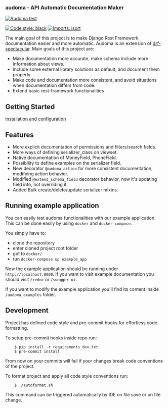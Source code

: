### audoma - API Automatic Documentation Maker


[![Audoma test](https://github.com/Iteo/audoma/actions/workflows/test.yml/badge.svg?branch=main)](https://github.com/Iteo/audoma/actions/workflows/test.yml)

[![Code style: black](https://img.shields.io/badge/code%20style-black-000000.svg)](https://github.com/psf/black)
[![Imports: isort](https://img.shields.io/badge/%20imports-isort-%231674b1?style=flat&labelColor=ef8336)](https://pycqa.github.io/isort/)

The main goal of this project is to make Django Rest Framework documentation easier and more automatic.
Audoma is an extension of [drf-spectacular](https://github.com/tfranzel/drf-spectacular).
Main goals of this project are:
* Make documentation more accurate, make schema include more information about views.
* Include some external library solutions as default, and document them properly.
* Make code and documentation more consistent, and avoid situations when documentation differs from code.
* Extend basic rest-framework functionalities

Getting Started
----------------

[Installation and configuration](docs/source/installation.rst)


Features
---------
* More explicit documentation of permissions and filters/search fields.
* More ways of defining serializer_class on viewset.
* Native documentation of MoneyField, PhoneField.
* Possibility to define examples on the serializer field.
* New decorator `@audoma_action` for more consistent documentation, modifying action behavior.
* Modified `@extend_schema_field` decorator behavior, now it's updating field info, not overriding it.
* Added Bulk create/delete/update serializer mixins.


Running example application
----------------------------
You can easily test audoma functionalities with our example application.
This can be done easily by using `docker` and `docker-compose`.

You simply have to:
* clone the repository
* enter cloned project root folder
* got to `docker/`
* run `docker-compose up example_app`

Now the example application should be running under `http://localhost:8000`.
If you want to visit example documentation you should visit `/redoc` or `/swagger-ui`.

If you want to modify the example application you'll find its content inside `/audoma_examples` folder.


Development
------------
Project has defined code style and pre-commit hooks for effortless code formatting.

To setup pre-commit hooks inside repo run:
```
    $ pip install -r requirements_dev.txt
    $ pre-commit install
```
From now on your commits will fail if your changes break code conventions of the project.

To format project and apply all code style conventions run:
```
    $ ./autoformat.sh
```
This command can be triggered automatically by IDE on file save or on file change.
